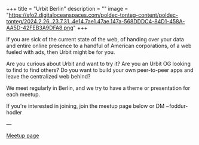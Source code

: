 +++
title = "Urbit Berlin"
description = ""
image = "https://sfo2.digitaloceanspaces.com/poldec-tonteg-content/poldec-tonteg/2024.2.26..23.7.31..4e14.7ae1.47ae.147a-568DDDC4-84D1-458A-AA5D-42FEB3A9DFA8.png"
+++

If you are sick of the current state of the web, of handing over your data and entire online presence to a handful of American corporations, of a web fueled with ads, then Urbit might be for you.

Are you curious about Urbit and want to try it? Are you an Urbit OG looking to find to find others? Do you want to build your own peer-to-peer apps and leave the centralized web behind?

We meet regularly in Berlin, and we try to have a theme or presentation for each meetup.

If you're interested in joining, join the meetup page below or DM ~foddur-hodler

––

[Meetup page](https://www.meetup.com/urbit-berlin/)
